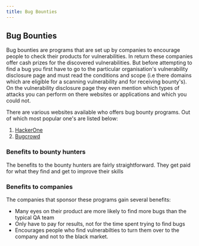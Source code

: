 ```yaml
---
title: Bug Bounties
---
```


## Bug Bounties

Bug bounties are programs that are set up by companies to encourage people to check their products for vulnerabilities.  In return these companies offer cash prizes for the discovered vulnerabilities. But before attempting to find a bug you first have to go to the particular organisation's vulnerability disclosure page and must read the conditions and scope (i.e there domains which are eligible for a scanning vulnerability and for receiving bounty's). On the vulnerability disclosure page they even mention which types of attacks you can perform on there websites or applications and which you could not. 

There are various websites available who offers bug bounty programs. Out of which most popular one's are listed below:
1. <a href="https://hackerone.com/bug-bounty-programs" target="_blank">HackerOne</a>
2. <a href="https://bugcrowd.com/programs" target="_blank">Bugcrowd</a>

### Benefits to bounty hunters

The benefits to the bounty hunters are fairly straightforward.  They get paid for what they find and get to improve their skills

### Benefits to companies

The companies that sponsor these programs gain several benefits:

- Many eyes on their product are more likely to find more bugs than the typical QA team
- Only have to pay for results, not for the time spent trying to find bugs
- Encourages people who find vulnerabilties to turn them over to the company and not to the black market.
